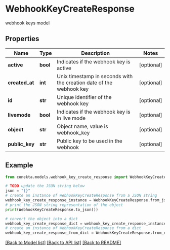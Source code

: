 # WebhookKeyCreateResponse

webhook keys model

## Properties

Name | Type | Description | Notes
------------ | ------------- | ------------- | -------------
**active** | **bool** | Indicates if the webhook key is active | [optional] 
**created_at** | **int** | Unix timestamp in seconds with the creation date of the webhook key | [optional] 
**id** | **str** | Unique identifier of the webhook key | [optional] 
**livemode** | **bool** | Indicates if the webhook key is in live mode | [optional] 
**object** | **str** | Object name, value is webhook_key | [optional] 
**public_key** | **str** | Public key to be used in the webhook | [optional] 

## Example

```python
from conekta.models.webhook_key_create_response import WebhookKeyCreateResponse

# TODO update the JSON string below
json = "{}"
# create an instance of WebhookKeyCreateResponse from a JSON string
webhook_key_create_response_instance = WebhookKeyCreateResponse.from_json(json)
# print the JSON string representation of the object
print(WebhookKeyCreateResponse.to_json())

# convert the object into a dict
webhook_key_create_response_dict = webhook_key_create_response_instance.to_dict()
# create an instance of WebhookKeyCreateResponse from a dict
webhook_key_create_response_from_dict = WebhookKeyCreateResponse.from_dict(webhook_key_create_response_dict)
```
[[Back to Model list]](../README.md#documentation-for-models) [[Back to API list]](../README.md#documentation-for-api-endpoints) [[Back to README]](../README.md)


